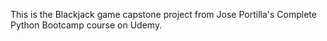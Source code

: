 This is the Blackjack game capstone project from Jose Portilla's Complete Python Bootcamp course on Udemy.
